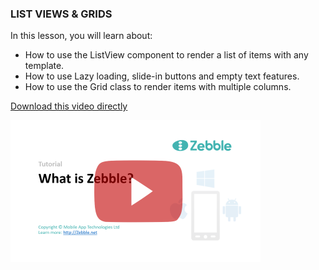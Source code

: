 ﻿
### LIST VIEWS & GRIDS

In this lesson, you will learn about:

- How to use the ListView component to render a list of items with any template.
- How to use  Lazy loading, slide-in buttons and empty text features.
- How to use the Grid class to render items with multiple columns.

[Download this video directly](https://drive.google.com/file/d/0B3EED8dgociyMVNUM24tbElOTU0/view?usp=sharing)

[![LIST VIEWS & GRIDS](https://github.com/Geeksltd/Zebble.Docs/blob/master/assets/tutorials/1.png?raw=true)](https://youtu.be/HEhe0Nb-4JU)


